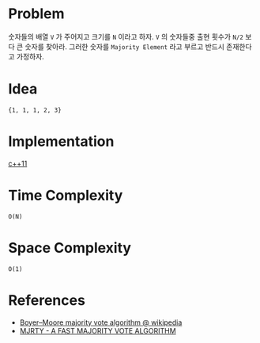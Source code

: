 # Problem

숫자들의 배열 `V` 가 주어지고 크기를 `N` 이라고 하자. 
`V` 의 숫자들중 출현 횟수가 `N/2` 보다 큰 숫자를 찾아라.
그러한 숫자를 `Majority Element` 라고 부르고 반드시 존재한다고 가정하자.

# Idea

```
{1, 1, 1, 2, 3}
```

# Implementation

[c++11](a.cpp)

# Time Complexity

```
O(N)
```

# Space Complexity

```
O(1)
```

# References

* [Boyer–Moore majority vote algorithm @ wikipedia](https://en.wikipedia.org/wiki/Boyer%E2%80%93Moore_majority_vote_algorithm)
* [MJRTY - A FAST MAJORITY VOTE ALGORITHM](http://www.dtic.mil/dtic/tr/fulltext/u2/a131702.pdf)